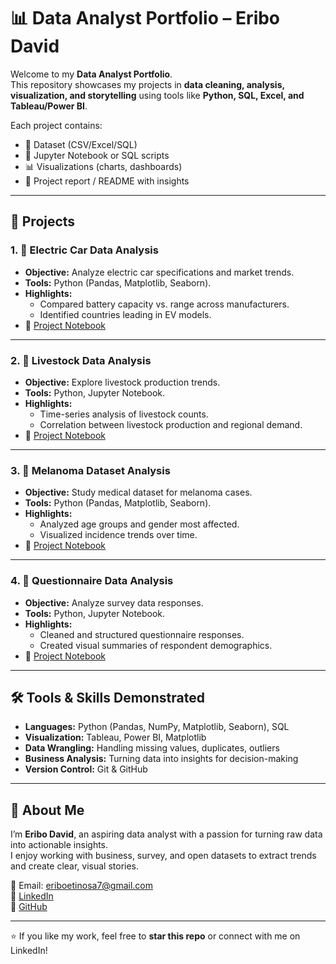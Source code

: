 # 📊 Data Analyst Portfolio – Eribo David  

Welcome to my **Data Analyst Portfolio**.  
This repository showcases my projects in **data cleaning, analysis, visualization, and storytelling** using tools like **Python, SQL, Excel, and Tableau/Power BI**.  

Each project contains:  
- 📂 Dataset (CSV/Excel/SQL)  
- 📒 Jupyter Notebook or SQL scripts  
- 📊 Visualizations (charts, dashboards)  
- 📝 Project report / README with insights  

---

## 🔹 Projects

### 1. 🚗 Electric Car Data Analysis  
- **Objective:** Analyze electric car specifications and market trends.  
- **Tools:** Python (Pandas, Matplotlib, Seaborn).  
- **Highlights:**  
  - Compared battery capacity vs. range across manufacturers.  
  - Identified countries leading in EV models.  
- 📄 [Project Notebook](./Electric_Car_Analysis/ElectricCarDataAnalysis.ipynb)  

---

### 2. 🐄 Livestock Data Analysis  
- **Objective:** Explore livestock production trends.  
- **Tools:** Python, Jupyter Notebook.  
- **Highlights:**  
  - Time-series analysis of livestock counts.  
  - Correlation between livestock production and regional demand.  
- 📄 [Project Notebook](./LivestockData_Analysis/Livestock_data.ipynb)  

---

### 3. 🧬 Melanoma Dataset Analysis  
- **Objective:** Study medical dataset for melanoma cases.  
- **Tools:** Python (Pandas, Matplotlib, Seaborn).  
- **Highlights:**  
  - Analyzed age groups and gender most affected.  
  - Visualized incidence trends over time.  
- 📄 [Project Notebook](./Melanoma_Analysis/eribo_melanoma_data.ipynb)  

---

### 4. 📑 Questionnaire Data Analysis  
- **Objective:** Analyze survey data responses.  
- **Tools:** Python, Jupyter Notebook.  
- **Highlights:**  
  - Cleaned and structured questionnaire responses.  
  - Created visual summaries of respondent demographics.  
- 📄 [Project Notebook](./Questionnaire_Analysis/questionnaire.ipynb)  

---

## 🛠 Tools & Skills Demonstrated
- **Languages:** Python (Pandas, NumPy, Matplotlib, Seaborn), SQL  
- **Visualization:** Tableau, Power BI, Matplotlib  
- **Data Wrangling:** Handling missing values, duplicates, outliers  
- **Business Analysis:** Turning data into insights for decision-making  
- **Version Control:** Git & GitHub  

---

## 📌 About Me  
I’m **Eribo David**, an aspiring data analyst with a passion for turning raw data into actionable insights.  
I enjoy working with business, survey, and open datasets to extract trends and create clear, visual stories.  

📧 Email: eriboetinosa7@gmail.com  
🔗 [LinkedIn](https://www.linkedin.com/in/etinosa-eribo-b43826bb/)  
🔗 [GitHub](https://github.com/Eribo-David)  

---

⭐ If you like my work, feel free to **star this repo** or connect with me on LinkedIn!  
